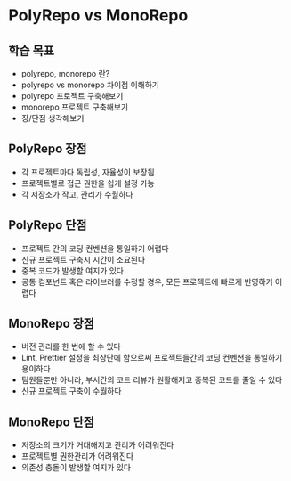 # PolyRepo vs MonoRepo

## 학습 목표
- polyrepo, monorepo 란?
- polyrepo vs monorepo 차이점 이해하기
- polyrepo 프로젝트 구축해보기
- monorepo 프로젝트 구축해보기
- 장/단점 생각해보기

## PolyRepo 장점
- 각 프로젝트마다 독립성, 자율성이 보장됨
- 프로젝트별로 접근 권한을 쉽게 설정 가능
- 각 저장소가 작고, 관리가 수월하다

## PolyRepo 단점
- 프로젝트 간의 코딩 컨벤션을 통일하기 어렵다
- 신규 프로젝트 구축시 시간이 소요된다
- 중복 코드가 발생할 여지가 있다
- 공통 컴포넌트 혹은 라이브러를 수정할 경우, 모든 프로젝트에 빠르게 반영하기 어렵다

## MonoRepo 장점
- 버전 관리를 한 번에 할 수 있다
- Lint, Prettier 설정을 최상단에 함으로써 프로젝트들간의 코딩 컨벤션을 통일하기 용이하다
- 팀원들뿐만 아니라, 부서간의 코드 리뷰가 원활해지고 중복된 코드를 줄일 수 있다
- 신규 프로젝트 구축이 수월하다

## MonoRepo 단점
- 저장소의 크기가 거대해지고 관리가 어려워진다
- 프로젝트별 권한관리가 어려워진다
- 의존성 충돌이 발생할 여지가 있다

